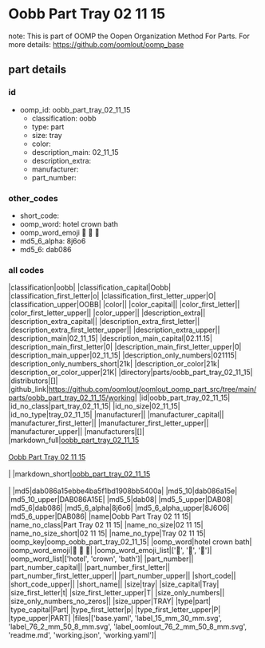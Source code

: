 # Oobb Part Tray 02 11 15  

note: This is part of OOMP the Oopen Organization Method For Parts. For more details: https://github.com/oomlout/oomp_base

##  part details





### id
* oomp_id: oobb_part_tray_02_11_15
  * classification: oobb
  * type: part
  * size: tray
  * color: 
  * description_main: 02_11_15
  * description_extra: 
  * manufacturer: 
  * part_number: 

### other_codes
* short_code: 
* oomp_word: hotel crown bath
* oomp_word_emoji :hotel: :crown: :bath:
* md5_6_alpha: 8j6o6
* md5_6: dab086

### all codes 
|classification|oobb|
|classification_capital|Oobb|
|classification_first_letter|o|
|classification_first_letter_upper|O|
|classification_upper|OOBB|
|color||
|color_capital||
|color_first_letter||
|color_first_letter_upper||
|color_upper||
|description_extra||
|description_extra_capital||
|description_extra_first_letter||
|description_extra_first_letter_upper||
|description_extra_upper||
|description_main|02_11_15|
|description_main_capital|02.11.15|
|description_main_first_letter|0|
|description_main_first_letter_upper|0|
|description_main_upper|02_11_15|
|description_only_numbers|021115|
|description_only_numbers_short|21k|
|description_or_color|21k|
|description_or_color_upper|21K|
|directory|parts/oobb_part_tray_02_11_15|
|distributors|[]|
|github_link|https://github.com/oomlout/oomlout_oomp_part_src/tree/main/parts/oobb_part_tray_02_11_15/working|
|id|oobb_part_tray_02_11_15|
|id_no_class|part_tray_02_11_15|
|id_no_size|02_11_15|
|id_no_type|tray_02_11_15|
|manufacturer||
|manufacturer_capital||
|manufacturer_first_letter||
|manufacturer_first_letter_upper||
|manufacturer_upper||
|manufacturers|[]|
|markdown_full|[oobb_part_tray_02_11_15](https://github.com/oomlout/oomlout_oomp_part_src/tree/main/parts/oobb_part_tray_02_11_15/working)<br>[](https://github.com/oomlout/oomlout_oomp_part_src/tree/main/parts/oobb_part_tray_02_11_15/working)<br>[Oobb Part Tray 02 11 15](https://github.com/oomlout/oomlout_oomp_part_src/tree/main/parts/oobb_part_tray_02_11_15/working)<br><br>|
|markdown_short|[oobb_part_tray_02_11_15](https://github.com/oomlout/oomlout_oomp_part_src/tree/main/parts/oobb_part_tray_02_11_15/working)<br><br>|
|md5|dab086a15ebbe4ba5f1bd1908bb5400a|
|md5_10|dab086a15e|
|md5_10_upper|DAB086A15E|
|md5_5|dab08|
|md5_5_upper|DAB08|
|md5_6|dab086|
|md5_6_alpha|8j6o6|
|md5_6_alpha_upper|8J6O6|
|md5_6_upper|DAB086|
|name|Oobb Part Tray 02 11 15|
|name_no_class|Part Tray 02 11 15|
|name_no_size|02 11 15|
|name_no_size_short|02 11 15|
|name_no_type|Tray 02 11 15|
|oomp_key|oomp_oobb_part_tray_02_11_15|
|oomp_word|hotel crown bath|
|oomp_word_emoji|:hotel: :crown: :bath:|
|oomp_word_emoji_list|[':hotel:', ':crown:', ':bath:']|
|oomp_word_list|['hotel', 'crown', 'bath']|
|part_number||
|part_number_capital||
|part_number_first_letter||
|part_number_first_letter_upper||
|part_number_upper||
|short_code||
|short_code_upper||
|short_name||
|size|tray|
|size_capital|Tray|
|size_first_letter|t|
|size_first_letter_upper|T|
|size_only_numbers||
|size_only_numbers_no_zeros||
|size_upper|TRAY|
|type|part|
|type_capital|Part|
|type_first_letter|p|
|type_first_letter_upper|P|
|type_upper|PART|
|files|['base.yaml', 'label_15_mm_30_mm.svg', 'label_76_2_mm_50_8_mm.svg', 'label_oomlout_76_2_mm_50_8_mm.svg', 'readme.md', 'working.json', 'working.yaml']|
